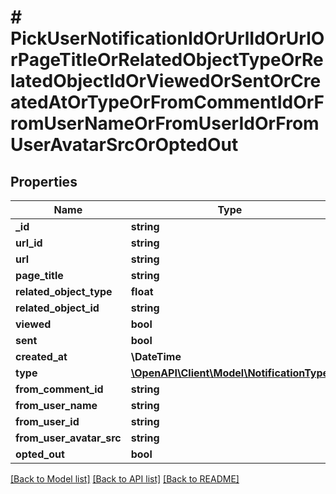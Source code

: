 # # PickUserNotificationIdOrUrlIdOrUrlOrPageTitleOrRelatedObjectTypeOrRelatedObjectIdOrViewedOrSentOrCreatedAtOrTypeOrFromCommentIdOrFromUserNameOrFromUserIdOrFromUserAvatarSrcOrOptedOut

## Properties

Name | Type | Description | Notes
------------ | ------------- | ------------- | -------------
**_id** | **string** |  |
**url_id** | **string** |  |
**url** | **string** |  |
**page_title** | **string** |  | [optional]
**related_object_type** | **float** |  |
**related_object_id** | **string** |  |
**viewed** | **bool** |  |
**sent** | **bool** |  |
**created_at** | **\DateTime** |  |
**type** | [**\OpenAPI\Client\Model\NotificationType**](NotificationType.md) |  |
**from_comment_id** | **string** |  | [optional]
**from_user_name** | **string** |  |
**from_user_id** | **string** |  |
**from_user_avatar_src** | **string** |  | [optional]
**opted_out** | **bool** |  |

[[Back to Model list]](../../README.md#models) [[Back to API list]](../../README.md#endpoints) [[Back to README]](../../README.md)

